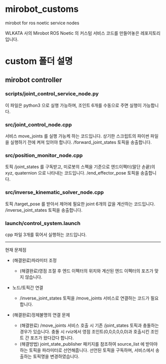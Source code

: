 # mirobot_customs
mirobot for ros noetic service nodes

WLKATA 사의 Mirobot ROS Noetic 의 커스텀 서비스 코드를 만들어놓은 레포지토리입니다.

# custom 폴더 설명

## mirobot controller
### scripts/joint_control_service_node.py
이 파일은 python3 으로 실행 가능하며, 조인트 6개를 수동으로 주면 실행이 가능합니다.
### src/joint_control_node.cpp
서비스 move_joints 를 실행 가능케 하는 코드입니다. 상기한 스크립트의 파이썬 파일을 실행하기 전에 켜져 있어야 합니다. /forward_joint_states 토픽을 송출합니다.
### src/position_monitor_node.cpp
토픽 /joint_states 를 구독받고, 미로봇의 스펙을 기준으로 엔드이펙터(말단 손끝)의 xyz, quaternion 으로 나타내는 코드입니다. /end_effector_pose 토픽을 송출합니다.
### src/inverse_kinematic_solver_node.cpp
토픽 /target_pose 를 받아서 제어에 필요한 joint 6개의 값을 계산하는 코드입니다. /inverse_joint_states 토픽을 송출합니다.
### launch/control_system.launch
cpp 파일 3개를 묶어서 실행하는 코드입니다.

---
현재 문제점

- (해결완료)파라미터 조정

  - (해결완료)영점 조절 후 엔드 이펙터의 위치와 계산된 엔드 이펙터의 포즈가 맞지 않습니다.

- 노드/토픽간 연결
  
  - /inverse_joint_states 토픽을 /move_joints 서비스로 연결하는 코드가 필요합니다.

- (해결완료)정체불명의 연결 문제
  
  - (해결완료) /move_joints 서비스 호출 시 기존 /joint_states 토픽과 충돌하는 경우가 있습니다. 충돌 시 rviz에서 영점 조인트(0,0,0,0,0,0)과 호출시킨 조인트 간 포즈가 왔다갔다 합니다.
  - (해결방법) joint_state_publisher 패키지를 참조하여 source_list 에 받아야하는 토픽을 파라미터로 선언해줍니다. 선언된 토픽을 구독하며, 서비스에서 송출하는 토픽명을 변경하였습니다.
